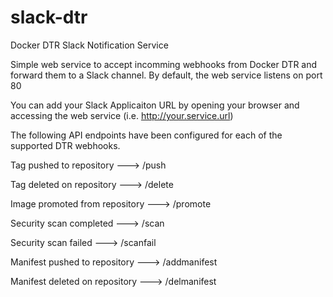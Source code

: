 # slack-dtr
Docker DTR Slack Notification Service

Simple web service to accept incomming webhooks from Docker DTR and forward them to a Slack channel. By default, the web service listens on port 80

You can add your Slack Applicaiton URL by opening your browser and accessing the web service (i.e. http://your.service.url)

The following API endpoints have been configured for each of the supported DTR webhooks.

Tag pushed to repository	---> /push

Tag deleted on repository	---> /delete

Image promoted from repository	---> /promote

Security scan completed	 ---> /scan

Security scan failed	---> /scanfail

Manifest pushed to repository	---> /addmanifest

Manifest deleted on repository	---> /delmanifest
